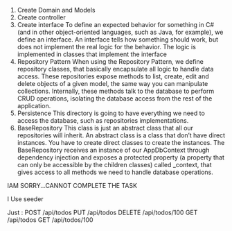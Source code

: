 1. Create Domain and Models
2. Create controller
3. Create interface
To define an expected behavior for something in C# (and in other object-oriented languages, such as Java, for example), we define an interface. An interface tells how something should work, but does not implement the real logic for the behavior. The logic is implemented in classes that implement the interface
4. Repository Pattern
When using the Repository Pattern, we define repository classes, that basically encapsulate all logic to handle data access. These repositories expose methods to list, create, edit and delete objects of a given model, the same way you can manipulate collections. Internally, these methods talk to the database to perform CRUD operations, isolating the database access from the rest of the application.
5. Persistence
This directory is going to have everything we need to access the database, such as repositories implementations.
6. BaseRepository
This class is just an abstract class that all our repositories will inherit. An abstract class is a class that don’t have direct instances. You have to create direct classes to create the instances.
The BaseRepository receives an instance of our AppDbContext through dependency injection and exposes a protected property (a property that can only be accessible by the children classes) called _context, that gives access to all methods we need to handle database operations.


IAM SORRY...CANNOT COMPLETE THE TASK

I Use seeder

Just :
POST /api/todos
PUT /api/todos
DELETE /api/todos/100
GET /api/todos
GET /api/todos/100